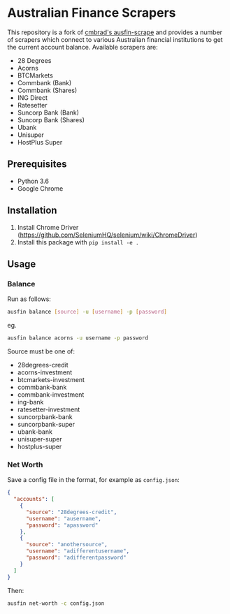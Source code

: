 # Australian Finance Scrapers

This repository is a fork of [cmbrad's ausfin-scrape](https://github.com/cmbrad/ausfin-scrape) and provides a number of scrapers which connect to various Australian financial
institutions to get the current account balance. Available scrapers are:

* 28 Degrees
* Acorns
* BTCMarkets
* Commbank (Bank)
* Commbank (Shares)
* ING Direct
* Ratesetter
* Suncorp Bank (Bank)
* Suncorp Bank (Shares)
* Ubank
* Unisuper
* HostPlus Super

## Prerequisites
* Python 3.6
* Google Chrome

## Installation

1. Install Chrome Driver (https://github.com/SeleniumHQ/selenium/wiki/ChromeDriver)
2. Install this package with `pip install -e .`

## Usage
### Balance
Run as follows:

```bash
ausfin balance [source] -u [username] -p [password]
```

eg.

```bash
ausfin balance acorns -u username -p password
```

Source must be one of:
* 28degrees-credit
* acorns-investment
* btcmarkets-investment
* commbank-bank
* commbank-investment
* ing-bank
* ratesetter-investment
* suncorpbank-bank
* suncorpbank-super
* ubank-bank
* unisuper-super
* hostplus-super

### Net Worth

Save a config file in the format, for example as `config.json`:

```json
{
  "accounts": [
    {
      "source": "28degrees-credit",
      "username": "ausername",
      "password": "apassword"
    },
    {
      "source": "anothersource",
      "username": "adifferentusername",
      "password": "adifferentpassword"
    }
  ]
}
```

Then:

```bash
ausfin net-worth -c config.json
```
